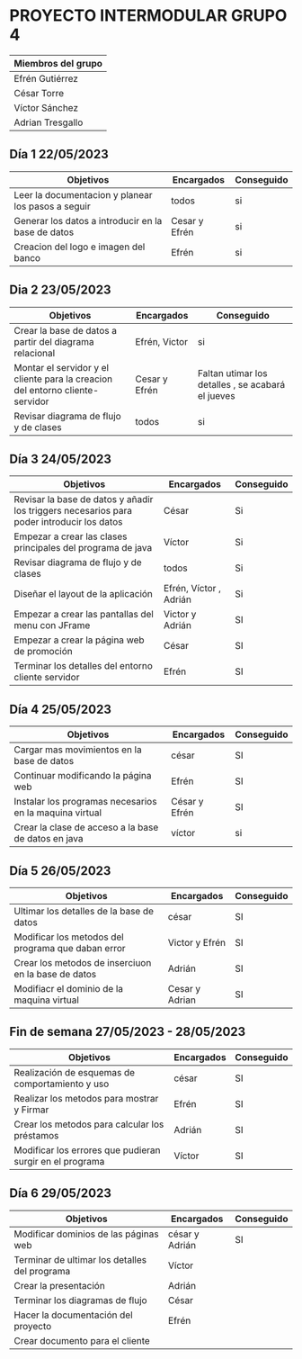 # PROYECTO INTERMODULAR GRUPO 4
| Miembros del grupo| 
|----------|
| Efrén Gutiérrez   | 
| César Torre    | 
| Víctor Sánchez  | 
| Adrian Tresgallo |
##  Día 1 22/05/2023
| Objetivos|Encargados | Conseguido|
|----------|-----------|-----------|
|Leer la documentacion y planear los pasos a seguir   | todos|si|
| Generar los datos a introducir en la base de datos    | Cesar y Efrén|si|
| Creacion del logo e imagen del banco | Efrén|si|

## Dia 2 23/05/2023
| Objetivos|Encargados | Conseguido|
|----------|-----------|-----------|
|Crear la base de datos a partir del diagrama relacional  | Efrén, Victor|si|
|Montar el servidor y el cliente para la creacion del entorno cliente-servidor   | Cesar y Efrén|Faltan utimar los detalles , se acabará el jueves|
|Revisar diagrama de flujo y de clases | todos|si|

## Día 3 24/05/2023
| Objetivos|Encargados | Conseguido|
|----------|-----------|-----------|
|Revisar la base de datos y añadir los triggers necesarios para poder introducir los datos | César |Si|
|Empezar a crear las clases principales del programa de java |Víctor |Si|
|Revisar diagrama de flujo y de clases | todos|Si |
|Diseñar el layout de la aplicación | Efrén, Víctor , Adrián|Si|
|Empezar a crear las pantallas del menu con JFrame | Victor y Adrián | SI |
|Empezar a crear la página web de promoción|César|SI|
|Terminar los detalles del entorno cliente servidor|Efrén |SI|
## Día 4 25/05/2023
| Objetivos|Encargados | Conseguido|
|----------|-----------|-----------|
|Cargar mas movimientos en la base de datos|césar|SI|
|Continuar modificando la página web | Efrén|SI|
|Instalar los programas necesarios en la maquina virtual|César y Efrén|SI|
|Crear la clase de acceso a la base de datos en java | víctor | si|
## Día 5 26/05/2023
| Objetivos|Encargados | Conseguido|
|----------|-----------|-----------|
|Ultimar los detalles de la base de datos|césar|SI|
|Modificar los metodos del programa que daban error|Victor y Efrén|SI|
|Crear los metodos de inserciuon en la base de datos | Adrián |SI|
|Modifiacr el dominio de la maquina virtual|Cesar y Adrian |SI|
## Fin de semana 27/05/2023 - 28/05/2023
| Objetivos|Encargados | Conseguido|
|----------|-----------|-----------|
|Realización de esquemas de comportamiento y uso|césar|SI|
|Realizar los metodos para mostrar y Firmar |Efrén|SI|
|Crear los metodos para calcular los préstamos | Adrián |SI|
|Modificar los errores que pudieran surgir en el programa|Víctor|SI|
## Día 6 29/05/2023
| Objetivos|Encargados | Conseguido|
|----------|-----------|-----------|
|Modificar dominios de las páginas web |césar y Adrián|SI|
|Terminar de ultimar los detalles del programa |Víctor||
|Crear la presentación | Adrián ||
|Terminar los diagramas de flujo |César||
|Hacer la documentación del proyecto|Efrén||
|Crear documento para el cliente|||